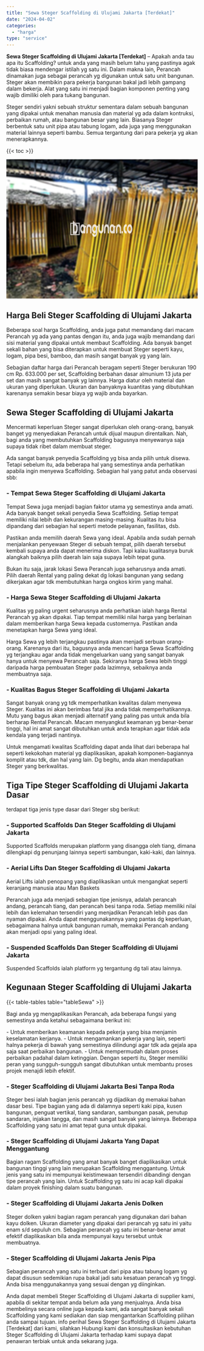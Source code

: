 ```yaml
---
title: "Sewa Steger Scaffolding di Ulujami Jakarta [Terdekat]"
date: "2024-04-02"
categories: 
  - "harga"
type: "service"
---
```


**Sewa Steger Scaffolding di Ulujami Jakarta \[Terdekat\]** – Apakah anda tau apa itu Scaffolding? untuk anda yang masih belum tahu yang pastinya agak tidak biasa mendengar istilah yg satu ini. Dalam makna lain, Perancah dinamakan juga sebagai perancah yg digunakan untuk satu unit bangunan. Steger akan membikin para pekerja bangunan bakal jadi lebih gampang dalam bekerja. Alat yang satu ini menjadi bagian komponen penting yang wajib dimiliki oleh para tukang bangunan.

Steger sendiri yakni sebuah struktur sementara dalam sebuah bangunan yang dipakai untuk menahan manusia dan material yg ada dalam kontruksi, perbaikan rumah, atau bangunan besar yang lain. Biasanya Steger berbentuk satu unit pipa atau tabung logam, ada juga yang menggunakan material lainnya seperti bambu. Semua tergantung dari para pekerja yg akan menerapkannya.

{{< toc >}}

![Sewa Steger Scaffolding di Ulujami Jakarta [Terdekat]](/images/sewa-scaffolding-steger-11.png)

## Harga Beli Steger Scaffolding di Ulujami Jakarta

Beberapa soal harga Scaffolding, anda juga patut memandang dari macam Perancah yg ada yang pantas dengan itu, anda juga wajib memandang dari sisi material yang dipakai untuk membaut Scaffolding. Ada banyak banget sekali bahan yang bisa diterapkan untuk membuat Steger seperti kayu, logam, pipa besi, bamboo, dan masih sangat banyak yg yang lain.

Sebagian daftar harga dari Perancah beragam seperti Steger berukuran 190 cm Rp. 633.000 per set, Scaffolding berbahan dasar almunium 13 juta per set dan masih sangat banyak yg lainnya. Harga diatur oleh material dan ukuran yang diperlukan. Ukuran dan banyaknya kuantitas yang dibutuhkan karenanya semakin besar biaya yg wajib anda bayarkan.

## Sewa Steger Scaffolding di Ulujami Jakarta

Mencermati keperluan Steger sangat diperlukan oleh orang-orang, banyak banget yg menyediakan Perancah untuk dijual maupun direntalkan. Nah, bagi anda yang membutuhkan Scaffolding bagusnya menyewanya saja supaya tidak ribet dalam membuat steger.

Ada sangat banyak penyedia Scaffolding yg bisa anda pilih untuk disewa. Tetapi sebelum itu, ada beberapa hal yang semestinya anda perhatikan apabila ingin menyewa Scaffolding. Sebagian hal yang patut anda observasi sbb:

### \- Tempat Sewa Steger Scaffolding di Ulujami Jakarta

Tempat Sewa juga menjadi bagian faktor utama yg semestinya anda amati. Ada banyak banget sekali penyedia Sewa Scaffolding. Setiap tempat memiliki nilai lebih dan kekurangan masing-masing. Kualitas itu bisa dipandang dari sebagian hal seperti metode pelayanan, fasilitas, dsb.

Pastikan anda memilih daerah Sewa yang ideal. Apabila anda sudah pernah menjalankan penyewaan Steger di sebuah tempat, pilih daerah tersebut kembali supaya anda dapat menerima diskon. Tapi kalau kualitasnya buruk alangkah baiknya pilih daerah lain saja supaya lebih tepat guna.

Bukan itu saja, jarak lokasi Sewa Perancah juga seharusnya anda amati. Pilih daerah Rental yang paling dekat dg lokasi bangunan yang sedang dikerjakan agar tdk membutuhkan harga ongkos kirim yang mahal.

### \- Harga Sewa Steger Scaffolding di Ulujami Jakarta

Kualitas yg paling urgent seharusnya anda perhatikan ialah harga Rental Perancah yg akan dipakai. Tiap tempat memiliki nilai harga yang berlainan dalam memberikan harga Sewa kepada customernya. Pastikan anda menetapkan harga Sewa yang ideal.

Harga Sewa yg lebih terjangkau pastinya akan menjadi serbuan orang-orang. Karenanya dari itu, bagusnya anda mencari harga Sewa Scaffolding yg terjangkau agar anda tidak mengeluarkan uang yang sangat banyak hanya untuk menyewa Perancah saja. Sekiranya harga Sewa lebih tinggi daripada harga pembuatan Steger pada lazimnya, sebaiknya anda membuatnya saja.

### \- Kualitas Bagus Steger Scaffolding di Ulujami Jakarta

Sangat banyak orang yg tdk memperhatikan kwalitas dalam menyewa Steger. Kualitas ini akan berimbas fatal jika anda tidak memperhatikannya. Mutu yang bagus akan menjadi alternatif yang paling pas untuk anda bila berharap Rental Perancah. Macam menyangkut keamanan yg benar-benar tinggi, hal ini amat sangat dibutuhkan untuk anda terapkan agar tidak ada kendala yang terjadi nantinya.

Untuk mengamati kwalitas Scaffolding dapat anda lihat dari beberapa hal seperti kekokohan material yg diaplikasikan, apakah komponen-bagiannya komplit atau tdk, dan hal yang lain. Dg begitu, anda akan mendapatkan Steger yang berkwalitas.

## Tiga Tipe Steger Scaffolding di Ulujami Jakarta Dasar

terdapat tiga jenis type dasar dari Steger sbg berikut:

### \- Supported Scaffolds Dan Steger Scaffolding di Ulujami Jakarta

Supported Scaffolds merupakan platform yang disangga oleh tiang, dimana dilengkapi dg penunjang lainnya seperti sambungan, kaki-kaki, dan lainnya.

### \- Aerial Lifts Dan Steger Scaffolding di Ulujami Jakarta

Aerial Lifts ialah penopang yang diaplikasikan untuk mengangkat seperti keranjang manusia atau Man Baskets

Perancah juga ada menjadi sebagian tipe jenisnya, adalah perancah andang, perancah tiang, dan perancah besi tanpa roda. Setiap memiliki nilai lebih dan kelemahan tersendiri yang menjadikan Perancah lebih pas dan nyaman dipakai. Anda dapat menggunakannya yang pantas dg keperluan, sebagaimana halnya untuk bangunan rumah, memakai Perancah andang akan menjadi opsi yang paling ideal.

### \- Suspended Scaffolds Dan Steger Scaffolding di Ulujami Jakarta

Suspended Scaffolds ialah platform yg tergantung dg tali atau lainnya.

## Kegunaan Steger Scaffolding di Ulujami Jakarta

{{< table-tables table="tableSewa" >}}

Bagi anda yg mengaplikasikan Perancah, ada beberapa fungsi yang semestinya anda ketahui sebagaimana berikut ini:

\- Untuk memberikan keamanan kepada pekerja yang bisa menjamin keselamatan kerjanya. - Untuk mengamankan pekerja yang lain, seperti halnya pekerja di bawah yang semestinya dilindungi agar tdk ada gejala apa saja saat perbaikan bangunan. - Untuk mempermudah dalam proses perbaikan padahal dalam ketinggian. Dengan seperti itu, Steger memiliki peran yang sungguh-sungguh sangat dibutuhkan untuk membantu proses projek menajdi lebih efektif.

### \- Steger Scaffolding di Ulujami Jakarta Besi Tanpa Roda

Steger besi ialah bagian jenis perancah yg dijadikan dg memakai bahan dasar besi. Tipe bagian yang ada di dalamnya seperti kaki pipa, kusen bangunan, penguat vertikal, tiang sandaran, sambungan pasak, penutup sandaran, injakan tangga, dan masih sangat banyak yang lainnya. Beberapa Scaffolding yang satu ini amat tepat guna untuk dipakai.

### \- Steger Scaffolding di Ulujami Jakarta Yang Dapat Menggantung

Bagian ragam Scaffolding yang amat banyak banget diaplikasikan untuk bangunan tinggi yang lain merupakan Scaffolding menggantung. Untuk jenis yang satu ini mempunyai keistimewaan tersendiri dibandingi dengan tipe perancah yang lain. Untuk Scaffolding yg satu ini acap kali dipakai dalam proyek finishing dalam suatu bangunan.

### \- Steger Scaffolding di Ulujami Jakarta Jenis Dolken

Steger dolken yakni bagian ragam perancah yang digunakan dari bahan kayu dolken. Ukuran diameter yang dipakai dari perancah yg satu ini yaitu enam s/d sepuluh cm. Sebagian perancah yg satu ini benar-benar amat efektif diaplikasikan bila anda mempunyai kayu tersebut untuk membuatnya.

### \- Steger Scaffolding di Ulujami Jakarta Jenis Pipa

Sebagian perancah yang satu ini terbuat dari pipa atau tabung logam yg dapat disusun sedemikian rupa bakal jadi satu kesatuan perancah yg tinggi. Anda bisa menggunakannya yang sesuai dengan yg diinginkan.

Anda dapat membeli Steger Scaffolding di Ulujami Jakarta di supplier kami, apabila di sekitar tempat anda belum ada yang menjualnya. Anda bisa membelinya secara online juga kepada kami, ada sangat banyak sekali Scaffolding yang kami sediakan dan siap mengantarkan Scaffolding pilihan anda sampai tujuan. info perihal Sewa Steger Scaffolding di Ulujami Jakarta \[Terdekat\] dari kami, silahkan Hubungi kami dan konsultasikan kebutuhan Steger Scaffolding di Ulujami Jakarta terhadap kami supaya dapat penawran terbiak untuk anda sekarang juga.
